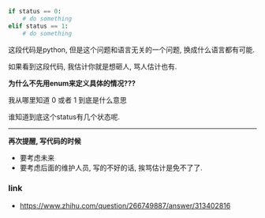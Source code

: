 ```python
if status == 0:
    # do something
elif status == 1:
    # do something
```


这段代码是python, 但是这个问题和语言无关的一个问题, 换成什么语言都有可能.

如果看到这段代码, 我估计你就是想砸人, 骂人估计也有.

**为什么不先用enum来定义具体的情况???**

我从哪里知道 0 或者 1 到底是什么意思

谁知道到底这个status有几个状态呢.

---

**再次提醒, 写代码的时候**

- 要考虑未来
- 要考虑后面的维护人员, 写的不好的话, 挨骂估计是免不了了.




### link

- https://www.zhihu.com/question/266749887/answer/313402816
